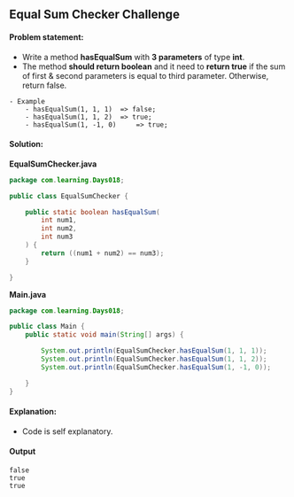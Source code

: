 Equal Sum Checker Challenge
--

#### Problem statement:

- Write a method **hasEqualSum** with **3 parameters** of type **int**.
- The method **should return boolean** and it need to **return true** if the sum of first & second parameters is equal to third parameter. Otherwise, return false.

```
- Example
    - hasEqualSum(1, 1, 1) 	=> false;
    - hasEqualSum(1, 1, 2) 	=> true;
    - hasEqualSum(1, -1, 0)     => true;
```

#### Solution:
**EqualSumChecker.java**
```java
package com.learning.Days018;

public class EqualSumChecker {

    public static boolean hasEqualSum(
        int num1,
        int num2,
        int num3
    ) {
        return ((num1 + num2) == num3);
    }

}
```
**Main.java**
```java
package com.learning.Days018;

public class Main {
    public static void main(String[] args) {

        System.out.println(EqualSumChecker.hasEqualSum(1, 1, 1));
        System.out.println(EqualSumChecker.hasEqualSum(1, 1, 2));
        System.out.println(EqualSumChecker.hasEqualSum(1, -1, 0));

    }
}
```

#### Explanation:

- Code is self explanatory.
 
 #### Output
 ```
false
true
true
```